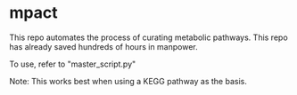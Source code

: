 # mpact
This repo automates the process of curating metabolic pathways. This repo has already saved hundreds of hours in manpower.

To use, refer to "master_script.py"

Note: This works best when using a KEGG pathway as the basis. 

